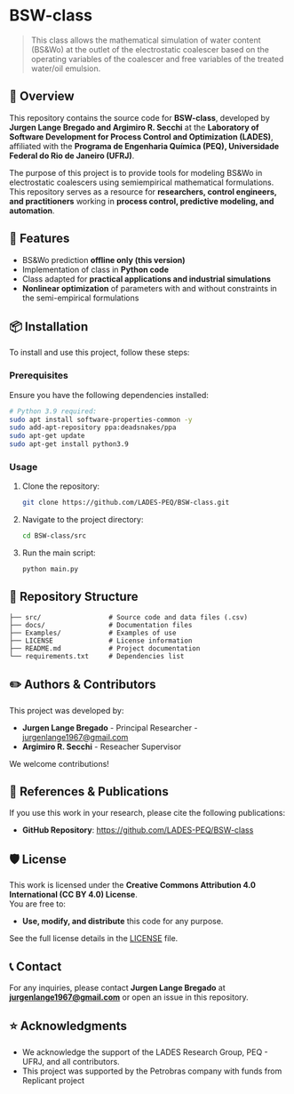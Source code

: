 # BSW-class
> This class allows the mathematical simulation of water content (BS&Wo) at the outlet of the electrostatic coalescer based on the operating variables of the coalescer and free variables of the treated water/oil emulsion.

## 📖 Overview
This repository contains the source code for **BSW-class**, developed by **Jurgen Lange Bregado and Argimiro R. Secchi** at the **Laboratory of Software Development for Process Control and Optimization (LADES)**, affiliated with the **Programa de Engenharia Química (PEQ), Universidade Federal do Rio de Janeiro (UFRJ)**.

The purpose of this project is to provide tools for modeling BS&Wo in electrostatic coalescers using semiempirical mathematical formulations. This repository serves as a resource for **researchers, control engineers, and practitioners**  working in **process control, predictive modeling, and automation**.

## 🚀 Features
- BS&Wo prediction **offline only (this version)**
- Implementation of class in **Python code**
- Class adapted for **practical applications and industrial simulations**
- **Nonlinear optimization** of parameters with and without constraints in the semi-empirical formulations

## 📦 Installation
To install and use this project, follow these steps:

### Prerequisites
Ensure you have the following dependencies installed:
```bash
# Python 3.9 required:
sudo apt install software-properties-common -y
sudo add-apt-repository ppa:deadsnakes/ppa
sudo apt-get update
sudo apt-get install python3.9
```

### Usage
1. Clone the repository:
   ```bash
   git clone https://github.com/LADES-PEQ/BSW-class.git
   ```
2. Navigate to the project directory:
   ```bash
   cd BSW-class/src
   ```
3. Run the main script:
   ```bash
   python main.py
   ```


## 📂 Repository Structure
```
├── src/                 # Source code and data files (.csv)
├── docs/                # Documentation files
├── Examples/            # Examples of use
├── LICENSE              # License information
├── README.md            # Project documentation
└── requirements.txt     # Dependencies list
```

## ✏️ Authors & Contributors
This project was developed by:

- **Jurgen Lange Bregado** - Principal Researcher - jurgenlange1967@gmail.com
- **Argimiro R. Secchi**   - Reseacher Supervisor

We welcome contributions!

## 🔬 References & Publications
If you use this work in your research, please cite the following publications:
- **GitHub Repository**: https://github.com/LADES-PEQ/BSW-class

## 🛡 License
This work is licensed under the **Creative Commons Attribution 4.0 International (CC BY 4.0) License**.  
You are free to:
- **Use, modify, and distribute** this code for any purpose.

See the full license details in the [LICENSE](LICENSE) file.

## 📞 Contact
For any inquiries, please contact **Jurgen Lange Bregado** at **jurgenlange1967@gmail.com** or open an issue in this repository.

## ⭐ Acknowledgments
- We acknowledge the support of the LADES Research Group, PEQ - UFRJ, and all contributors.
- This project was supported by the Petrobras company with funds from Replicant project

